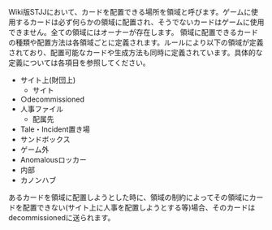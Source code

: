 Wiki版STJJにおいて、カードを配置できる場所を領域と呼びます。ゲームに使用するカードは必ず何らかの領域に配置され、そうでないカードはゲームに使用できません。全ての領域にはオーナーが存在します。
領域に配置できるカードの種類や配置方法は各領域ごとに定義されます。ルールにより以下の領域が定義されており、配置可能なカードや生成方法も同時に定義されています。具体的な定義については各項目を参照してください。
+ サイト上(財団上)
    + サイト
+ ○decommissioned
+ 人事ファイル
    + 配属先
+ Tale・Incident置き場
+ サンドボックス
+ ゲーム外
+ Anomalousロッカー
+ 内部
+ カノンハブ

あるカードを領域に配置しようとした時に、領域の制約によってその領域にカードを配置できない(サイト上に人事を配置しようとする等)場合、そのカードはdecommissionedに送られます。

